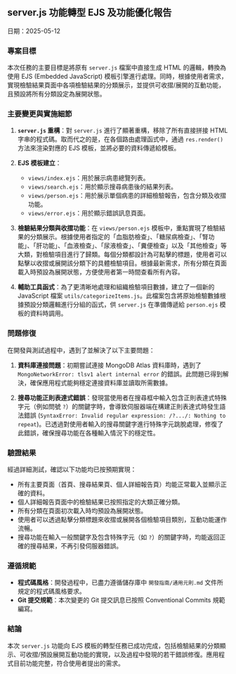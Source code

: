 ## server.js 功能轉型 EJS 及功能優化報告

日期：2025-05-12

### 專案目標

本次任務的主要目標是將原有 `server.js` 檔案中直接生成 HTML 的邏輯，轉換為使用 EJS (Embedded JavaScript) 模板引擎進行處理。同時，根據使用者需求，實現檢驗結果頁面中各項檢驗結果的分類展示，並提供可收摺/展開的互動功能，且預設將所有分類設定為展開狀態。

### 主要變更與實施細節

1.  **`server.js` 重構**：對 `server.js` 進行了顯著重構，移除了所有直接拼接 HTML 字串的程式碼。取而代之的是，在各個路由處理函式中，通過 `res.render()` 方法來渲染對應的 EJS 模板，並將必要的資料傳遞給模板。

2.  **EJS 模板建立**：
    *   `views/index.ejs`：用於展示病患總覽列表。
    *   `views/search.ejs`：用於顯示搜尋病患後的結果列表。
    *   `views/person.ejs`：用於展示單個病患的詳細檢驗報告，包含分類及收摺功能。
    *   `views/error.ejs`：用於顯示錯誤訊息頁面。

3.  **檢驗結果分類與收摺功能**：在 `views/person.ejs` 模板中，重點實現了檢驗結果的分類展示。根據使用者指定的「血脂肪檢查」、「糖尿病檢查」、「腎功能」、「肝功能」、「血液檢查」、「尿液檢查」、「糞便檢查」以及「其他檢查」等大類，對檢驗項目進行了歸類。每個分類都設計為可點擊的標題，使用者可以點擊以收摺或展開該分類下的具體檢驗項目。根據最新需求，所有分類在頁面載入時預設為展開狀態，方便使用者第一時間查看所有內容。

4.  **輔助工具函式**：為了更清晰地處理和組織檢驗項目數據，建立了一個新的 JavaScript 檔案 `utils/categorizeItems.js`。此檔案包含將原始檢驗數據根據預設分類邏輯進行分組的函式，供 `server.js` 在準備傳遞給 `person.ejs` 模板的資料時調用。

### 問題修復

在開發與測試過程中，遇到了並解決了以下主要問題：

1.  **資料庫連接問題**：初期嘗試連接 MongoDB Atlas 資料庫時，遇到了 `MongoNetworkError: tlsv1 alert internal error` 的錯誤。此問題已得到解決，確保應用程式能夠穩定連接資料庫並讀取所需數據。

2.  **搜尋功能正則表達式錯誤**：發現當使用者在搜尋框中輸入包含正則表達式特殊字元（例如問號 `?`）的關鍵字時，會導致伺服器端在構建正則表達式時發生語法錯誤 (`SyntaxError: Invalid regular expression: /?.../: Nothing to repeat`)。已透過對使用者輸入的搜尋關鍵字進行特殊字元跳脫處理，修復了此錯誤，確保搜尋功能在各種輸入情況下的穩定性。

### 驗證結果

經過詳細測試，確認以下功能均已按預期實現：

*   所有主要頁面（首頁、搜尋結果頁、個人詳細報告頁）均能正常載入並顯示正確的資料。
*   個人詳細報告頁面中的檢驗結果已按照指定的大類正確分類。
*   所有分類在頁面初次載入時均預設為展開狀態。
*   使用者可以透過點擊分類標題來收摺或展開各個檢驗項目類別，互動功能運作流暢。
*   搜尋功能在輸入一般關鍵字及包含特殊字元（如 `?`）的關鍵字時，均能返回正確的搜尋結果，不再引發伺服器錯誤。

### 遵循規範

*   **程式碼風格**：開發過程中，已盡力遵循儲存庫中 `開發指南/通用元則.md` 文件所規定的程式碼風格要求。
*   **Git 提交規範**：本次變更的 Git 提交訊息已按照 Conventional Commits 規範編寫。

### 結論

本次 `server.js` 功能向 EJS 模板的轉型任務已成功完成，包括檢驗結果的分類顯示、可收摺/預設展開互動功能的實現，以及過程中發現的若干錯誤修復。應用程式目前功能完整，符合使用者提出的需求。
